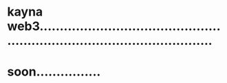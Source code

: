# kayna web3................................................................................................
# soon................
